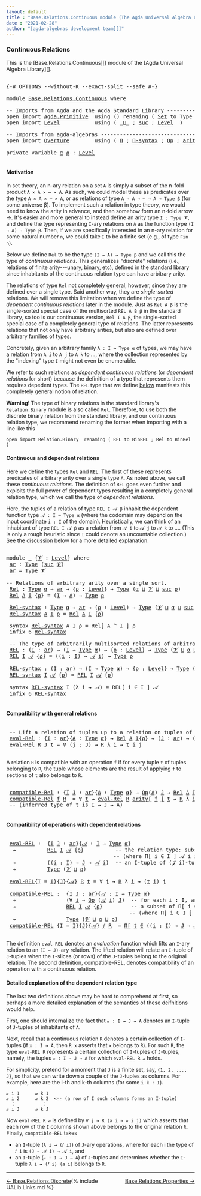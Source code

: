 ```yaml
---
layout: default
title : "Base.Relations.Continuous module (The Agda Universal Algebra Library)"
date : "2021-02-28"
author: "[agda-algebras development team][]"
---
```


### <a id="continuous-relations">Continuous Relations</a>

This is the [Base.Relations.Continuous][] module of the [Agda Universal Algebra Library][].

<pre class="Agda">

<a id="337" class="Symbol">{-#</a> <a id="341" class="Keyword">OPTIONS</a> <a id="349" class="Pragma">--without-K</a> <a id="361" class="Pragma">--exact-split</a> <a id="375" class="Pragma">--safe</a> <a id="382" class="Symbol">#-}</a>

<a id="387" class="Keyword">module</a> <a id="394" href="Base.Relations.Continuous.html" class="Module">Base.Relations.Continuous</a> <a id="420" class="Keyword">where</a>

<a id="427" class="Comment">-- Imports from Agda and the Agda Standard Library -------------------------------</a>
<a id="510" class="Keyword">open</a> <a id="515" class="Keyword">import</a> <a id="522" href="Agda.Primitive.html" class="Module">Agda.Primitive</a>  <a id="538" class="Keyword">using</a> <a id="544" class="Symbol">()</a> <a id="547" class="Keyword">renaming</a> <a id="556" class="Symbol">(</a> <a id="558" href="Agda.Primitive.html#326" class="Primitive">Set</a> <a id="562" class="Symbol">to</a> <a id="565" class="Primitive">Type</a> <a id="570" class="Symbol">)</a>
<a id="572" class="Keyword">open</a> <a id="577" class="Keyword">import</a> <a id="584" href="Level.html" class="Module">Level</a>           <a id="600" class="Keyword">using</a> <a id="606" class="Symbol">(</a> <a id="608" href="Agda.Primitive.html#810" class="Primitive Operator">_⊔_</a> <a id="612" class="Symbol">;</a> <a id="614" href="Agda.Primitive.html#780" class="Primitive">suc</a> <a id="618" class="Symbol">;</a> <a id="620" href="Agda.Primitive.html#597" class="Postulate">Level</a>  <a id="627" class="Symbol">)</a>

<a id="630" class="Comment">-- Imports from agda-algebras ----------------------------------------------------</a>
<a id="713" class="Keyword">open</a> <a id="718" class="Keyword">import</a> <a id="725" href="Overture.html" class="Module">Overture</a>        <a id="741" class="Keyword">using</a> <a id="747" class="Symbol">(</a> <a id="749" href="Overture.Basic.html#5909" class="Function">Π</a> <a id="751" class="Symbol">;</a> <a id="753" href="Overture.Basic.html#5989" class="Function">Π-syntax</a> <a id="762" class="Symbol">;</a> <a id="764" href="Overture.Operations.html#1395" class="Function">Op</a> <a id="767" class="Symbol">;</a> <a id="769" href="Overture.Operations.html#1584" class="Function Operator">arity[_]</a> <a id="778" class="Symbol">)</a>

<a id="781" class="Keyword">private</a> <a id="789" class="Keyword">variable</a> <a id="798" href="Base.Relations.Continuous.html#798" class="Generalizable">α</a> <a id="800" href="Base.Relations.Continuous.html#800" class="Generalizable">ρ</a> <a id="802" class="Symbol">:</a> <a id="804" href="Agda.Primitive.html#597" class="Postulate">Level</a>

</pre>

#### <a id="motivation">Motivation</a>

In set theory, an n-ary relation on a set `A` is simply a subset of the n-fold product `A × A × ⋯ × A`.  As such, we could model these as predicates over the type `A × A × ⋯ × A`, or as relations of type `A → A → ⋯ → A → Type β` (for some universe β).  To implement such a relation in type theory, we would need to know the arity in advance, and then somehow form an n-fold arrow →.  It's easier and more general to instead define an arity type `I : Type 𝓥`, and define the type representing `I`-ary relations on `A` as the function type `(I → A) → Type β`.  Then, if we are specifically interested in an n-ary relation for some natural number `n`, we could take `I` to be a finite set (e.g., of type `Fin n`).

Below we define `Rel` to be the type `(I → A) → Type β` and we call this the type of *continuous relations*.  This generalizes "discrete" relations (i.e., relations of finite arity---unary, binary, etc), defined in the standard library since inhabitants of the continuous relation type can have arbitrary arity.

The relations of type `Rel` not completely general, however, since they are defined over a single type. Said another way, they are *single-sorted* relations. We will remove this limitation when we define the type of *dependent continuous relations* later in the module. Just as `Rel A β` is the single-sorted special case of the multisorted `REL A B β` in the standard library, so too is our continuous version, `Rel I A β`, the single-sorted special case of a completely general type of relations. The latter represents relations that not only have arbitrary arities, but also are defined over arbitrary families of types.

Concretely, given an arbitrary family `A : I → Type α` of types, we may have a relation from `A i` to `A j` to `A k` to …, where the collection represented by the "indexing" type `I` might not even be enumerable.

We refer to such relations as *dependent continuous relations* (or *dependent relations* for short) because the definition of a type that represents them requires depedent types.  The `REL` type that we define [below](Base.Relations.Continuous.html#dependent-relations) manifests this completely general notion of relation.

**Warning**! The type of binary relations in the standard library's `Relation.Binary` module is also called `Rel`.  Therefore, to use both the discrete binary relation from the standard library, and our continuous relation type, we recommend renaming the former when importing with a line like this

`open import Relation.Binary  renaming ( REL to BinREL ; Rel to BinRel )`



#### <a id="continuous-and-dependent-relations">Continuous and dependent relations</a>

Here we define the types `Rel` and `REL`. The first of these represents predicates of arbitrary arity over a single type `A`. As noted above, we call these *continuous relations*.
The definition of `REL` goes even further and exploits the full power of dependent types resulting in a completely general relation type, which we call the type of *dependent relations*.

Here, the tuples of a relation of type `REL I 𝒜 β` inhabit the dependent function type `𝒜 : I → Type α` (where the codomain may depend on the input coordinate `i : I` of the domain). Heuristically, we can think of an inhabitant of type `REL I 𝒜 β` as a relation from `𝒜 i` to `𝒜 j` to `𝒜 k` to …. (This is only a rough heuristic since `I` could denote an uncountable collection.)  See the discussion below for a more detailed explanation.

<pre class="Agda">

<a id="4339" class="Keyword">module</a> <a id="4346" href="Base.Relations.Continuous.html#4346" class="Module">_</a> <a id="4348" class="Symbol">{</a><a id="4349" href="Base.Relations.Continuous.html#4349" class="Bound">𝓥</a> <a id="4351" class="Symbol">:</a> <a id="4353" href="Agda.Primitive.html#597" class="Postulate">Level</a><a id="4358" class="Symbol">}</a> <a id="4360" class="Keyword">where</a>
 <a id="4367" href="Base.Relations.Continuous.html#4367" class="Function">ar</a> <a id="4370" class="Symbol">:</a> <a id="4372" href="Base.Relations.Continuous.html#565" class="Primitive">Type</a> <a id="4377" class="Symbol">(</a><a id="4378" href="Agda.Primitive.html#780" class="Primitive">suc</a> <a id="4382" href="Base.Relations.Continuous.html#4349" class="Bound">𝓥</a><a id="4383" class="Symbol">)</a>
 <a id="4386" href="Base.Relations.Continuous.html#4367" class="Function">ar</a> <a id="4389" class="Symbol">=</a> <a id="4391" href="Base.Relations.Continuous.html#565" class="Primitive">Type</a> <a id="4396" href="Base.Relations.Continuous.html#4349" class="Bound">𝓥</a>

<a id="4399" class="Comment">-- Relations of arbitrary arity over a single sort.</a>
 <a id="4452" href="Base.Relations.Continuous.html#4452" class="Function">Rel</a> <a id="4456" class="Symbol">:</a> <a id="4458" href="Base.Relations.Continuous.html#565" class="Primitive">Type</a> <a id="4463" href="Base.Relations.Continuous.html#798" class="Generalizable">α</a> <a id="4465" class="Symbol">→</a> <a id="4467" href="Base.Relations.Continuous.html#4367" class="Function">ar</a> <a id="4470" class="Symbol">→</a> <a id="4472" class="Symbol">{</a><a id="4473" href="Base.Relations.Continuous.html#4473" class="Bound">ρ</a> <a id="4475" class="Symbol">:</a> <a id="4477" href="Agda.Primitive.html#597" class="Postulate">Level</a><a id="4482" class="Symbol">}</a> <a id="4484" class="Symbol">→</a> <a id="4486" href="Base.Relations.Continuous.html#565" class="Primitive">Type</a> <a id="4491" class="Symbol">(</a><a id="4492" href="Base.Relations.Continuous.html#798" class="Generalizable">α</a> <a id="4494" href="Agda.Primitive.html#810" class="Primitive Operator">⊔</a> <a id="4496" href="Base.Relations.Continuous.html#4349" class="Bound">𝓥</a> <a id="4498" href="Agda.Primitive.html#810" class="Primitive Operator">⊔</a> <a id="4500" href="Agda.Primitive.html#780" class="Primitive">suc</a> <a id="4504" href="Base.Relations.Continuous.html#4473" class="Bound">ρ</a><a id="4505" class="Symbol">)</a>
 <a id="4508" href="Base.Relations.Continuous.html#4452" class="Function">Rel</a> <a id="4512" href="Base.Relations.Continuous.html#4512" class="Bound">A</a> <a id="4514" href="Base.Relations.Continuous.html#4514" class="Bound">I</a> <a id="4516" class="Symbol">{</a><a id="4517" href="Base.Relations.Continuous.html#4517" class="Bound">ρ</a><a id="4518" class="Symbol">}</a> <a id="4520" class="Symbol">=</a> <a id="4522" class="Symbol">(</a><a id="4523" href="Base.Relations.Continuous.html#4514" class="Bound">I</a> <a id="4525" class="Symbol">→</a> <a id="4527" href="Base.Relations.Continuous.html#4512" class="Bound">A</a><a id="4528" class="Symbol">)</a> <a id="4530" class="Symbol">→</a> <a id="4532" href="Base.Relations.Continuous.html#565" class="Primitive">Type</a> <a id="4537" href="Base.Relations.Continuous.html#4517" class="Bound">ρ</a>

 <a id="4541" href="Base.Relations.Continuous.html#4541" class="Function">Rel-syntax</a> <a id="4552" class="Symbol">:</a> <a id="4554" href="Base.Relations.Continuous.html#565" class="Primitive">Type</a> <a id="4559" href="Base.Relations.Continuous.html#798" class="Generalizable">α</a> <a id="4561" class="Symbol">→</a> <a id="4563" href="Base.Relations.Continuous.html#4367" class="Function">ar</a> <a id="4566" class="Symbol">→</a> <a id="4568" class="Symbol">(</a><a id="4569" href="Base.Relations.Continuous.html#4569" class="Bound">ρ</a> <a id="4571" class="Symbol">:</a> <a id="4573" href="Agda.Primitive.html#597" class="Postulate">Level</a><a id="4578" class="Symbol">)</a> <a id="4580" class="Symbol">→</a> <a id="4582" href="Base.Relations.Continuous.html#565" class="Primitive">Type</a> <a id="4587" class="Symbol">(</a><a id="4588" href="Base.Relations.Continuous.html#4349" class="Bound">𝓥</a> <a id="4590" href="Agda.Primitive.html#810" class="Primitive Operator">⊔</a> <a id="4592" href="Base.Relations.Continuous.html#798" class="Generalizable">α</a> <a id="4594" href="Agda.Primitive.html#810" class="Primitive Operator">⊔</a> <a id="4596" href="Agda.Primitive.html#780" class="Primitive">suc</a> <a id="4600" href="Base.Relations.Continuous.html#4569" class="Bound">ρ</a><a id="4601" class="Symbol">)</a>
 <a id="4604" href="Base.Relations.Continuous.html#4541" class="Function">Rel-syntax</a> <a id="4615" href="Base.Relations.Continuous.html#4615" class="Bound">A</a> <a id="4617" href="Base.Relations.Continuous.html#4617" class="Bound">I</a> <a id="4619" href="Base.Relations.Continuous.html#4619" class="Bound">ρ</a> <a id="4621" class="Symbol">=</a> <a id="4623" href="Base.Relations.Continuous.html#4452" class="Function">Rel</a> <a id="4627" href="Base.Relations.Continuous.html#4615" class="Bound">A</a> <a id="4629" href="Base.Relations.Continuous.html#4617" class="Bound">I</a> <a id="4631" class="Symbol">{</a><a id="4632" href="Base.Relations.Continuous.html#4619" class="Bound">ρ</a><a id="4633" class="Symbol">}</a>

 <a id="4637" class="Keyword">syntax</a> <a id="4644" href="Base.Relations.Continuous.html#4541" class="Function">Rel-syntax</a> <a id="4655" class="Bound">A</a> <a id="4657" class="Bound">I</a> <a id="4659" class="Bound">ρ</a> <a id="4661" class="Symbol">=</a> <a id="4663" class="Function">Rel[</a> <a id="4668" class="Bound">A</a> <a id="4670" class="Function">^</a> <a id="4672" class="Bound">I</a> <a id="4674" class="Function">]</a> <a id="4676" class="Bound">ρ</a>
 <a id="4679" class="Keyword">infix</a> <a id="4685" class="Number">6</a> <a id="4687" href="Base.Relations.Continuous.html#4541" class="Function">Rel-syntax</a>

 <a id="4700" class="Comment">-- The type of arbitrarily multisorted relations of arbitrary arity</a>
 <a id="4769" href="Base.Relations.Continuous.html#4769" class="Function">REL</a> <a id="4773" class="Symbol">:</a> <a id="4775" class="Symbol">(</a><a id="4776" href="Base.Relations.Continuous.html#4776" class="Bound">I</a> <a id="4778" class="Symbol">:</a> <a id="4780" href="Base.Relations.Continuous.html#4367" class="Function">ar</a><a id="4782" class="Symbol">)</a> <a id="4784" class="Symbol">→</a> <a id="4786" class="Symbol">(</a><a id="4787" href="Base.Relations.Continuous.html#4776" class="Bound">I</a> <a id="4789" class="Symbol">→</a> <a id="4791" href="Base.Relations.Continuous.html#565" class="Primitive">Type</a> <a id="4796" href="Base.Relations.Continuous.html#798" class="Generalizable">α</a><a id="4797" class="Symbol">)</a> <a id="4799" class="Symbol">→</a> <a id="4801" class="Symbol">{</a><a id="4802" href="Base.Relations.Continuous.html#4802" class="Bound">ρ</a> <a id="4804" class="Symbol">:</a> <a id="4806" href="Agda.Primitive.html#597" class="Postulate">Level</a><a id="4811" class="Symbol">}</a> <a id="4813" class="Symbol">→</a> <a id="4815" href="Base.Relations.Continuous.html#565" class="Primitive">Type</a> <a id="4820" class="Symbol">(</a><a id="4821" href="Base.Relations.Continuous.html#4349" class="Bound">𝓥</a> <a id="4823" href="Agda.Primitive.html#810" class="Primitive Operator">⊔</a> <a id="4825" href="Base.Relations.Continuous.html#798" class="Generalizable">α</a> <a id="4827" href="Agda.Primitive.html#810" class="Primitive Operator">⊔</a> <a id="4829" href="Agda.Primitive.html#780" class="Primitive">suc</a> <a id="4833" href="Base.Relations.Continuous.html#4802" class="Bound">ρ</a><a id="4834" class="Symbol">)</a>
 <a id="4837" href="Base.Relations.Continuous.html#4769" class="Function">REL</a> <a id="4841" href="Base.Relations.Continuous.html#4841" class="Bound">I</a> <a id="4843" href="Base.Relations.Continuous.html#4843" class="Bound">𝒜</a> <a id="4845" class="Symbol">{</a><a id="4846" href="Base.Relations.Continuous.html#4846" class="Bound">ρ</a><a id="4847" class="Symbol">}</a> <a id="4849" class="Symbol">=</a> <a id="4851" class="Symbol">((</a><a id="4853" href="Base.Relations.Continuous.html#4853" class="Bound">i</a> <a id="4855" class="Symbol">:</a> <a id="4857" href="Base.Relations.Continuous.html#4841" class="Bound">I</a><a id="4858" class="Symbol">)</a> <a id="4860" class="Symbol">→</a> <a id="4862" href="Base.Relations.Continuous.html#4843" class="Bound">𝒜</a> <a id="4864" href="Base.Relations.Continuous.html#4853" class="Bound">i</a><a id="4865" class="Symbol">)</a> <a id="4867" class="Symbol">→</a> <a id="4869" href="Base.Relations.Continuous.html#565" class="Primitive">Type</a> <a id="4874" href="Base.Relations.Continuous.html#4846" class="Bound">ρ</a>

 <a id="4878" href="Base.Relations.Continuous.html#4878" class="Function">REL-syntax</a> <a id="4889" class="Symbol">:</a> <a id="4891" class="Symbol">(</a><a id="4892" href="Base.Relations.Continuous.html#4892" class="Bound">I</a> <a id="4894" class="Symbol">:</a> <a id="4896" href="Base.Relations.Continuous.html#4367" class="Function">ar</a><a id="4898" class="Symbol">)</a> <a id="4900" class="Symbol">→</a> <a id="4902" class="Symbol">(</a><a id="4903" href="Base.Relations.Continuous.html#4892" class="Bound">I</a> <a id="4905" class="Symbol">→</a> <a id="4907" href="Base.Relations.Continuous.html#565" class="Primitive">Type</a> <a id="4912" href="Base.Relations.Continuous.html#798" class="Generalizable">α</a><a id="4913" class="Symbol">)</a> <a id="4915" class="Symbol">→</a> <a id="4917" class="Symbol">{</a><a id="4918" href="Base.Relations.Continuous.html#4918" class="Bound">ρ</a> <a id="4920" class="Symbol">:</a> <a id="4922" href="Agda.Primitive.html#597" class="Postulate">Level</a><a id="4927" class="Symbol">}</a> <a id="4929" class="Symbol">→</a> <a id="4931" href="Base.Relations.Continuous.html#565" class="Primitive">Type</a> <a id="4936" class="Symbol">(</a><a id="4937" href="Base.Relations.Continuous.html#4349" class="Bound">𝓥</a> <a id="4939" href="Agda.Primitive.html#810" class="Primitive Operator">⊔</a> <a id="4941" href="Base.Relations.Continuous.html#798" class="Generalizable">α</a> <a id="4943" href="Agda.Primitive.html#810" class="Primitive Operator">⊔</a> <a id="4945" href="Agda.Primitive.html#780" class="Primitive">suc</a> <a id="4949" href="Base.Relations.Continuous.html#4918" class="Bound">ρ</a><a id="4950" class="Symbol">)</a>
 <a id="4953" href="Base.Relations.Continuous.html#4878" class="Function">REL-syntax</a> <a id="4964" href="Base.Relations.Continuous.html#4964" class="Bound">I</a> <a id="4966" href="Base.Relations.Continuous.html#4966" class="Bound">𝒜</a> <a id="4968" class="Symbol">{</a><a id="4969" href="Base.Relations.Continuous.html#4969" class="Bound">ρ</a><a id="4970" class="Symbol">}</a> <a id="4972" class="Symbol">=</a> <a id="4974" href="Base.Relations.Continuous.html#4769" class="Function">REL</a> <a id="4978" href="Base.Relations.Continuous.html#4964" class="Bound">I</a> <a id="4980" href="Base.Relations.Continuous.html#4966" class="Bound">𝒜</a> <a id="4982" class="Symbol">{</a><a id="4983" href="Base.Relations.Continuous.html#4969" class="Bound">ρ</a><a id="4984" class="Symbol">}</a>

 <a id="4988" class="Keyword">syntax</a> <a id="4995" href="Base.Relations.Continuous.html#4878" class="Function">REL-syntax</a> <a id="5006" class="Bound">I</a> <a id="5008" class="Symbol">(λ</a> <a id="5011" class="Bound">i</a> <a id="5013" class="Symbol">→</a> <a id="5015" class="Bound">𝒜</a><a id="5016" class="Symbol">)</a> <a id="5018" class="Symbol">=</a> <a id="5020" class="Function">REL[</a> <a id="5025" class="Bound">i</a> <a id="5027" class="Function">∈</a> <a id="5029" class="Bound">I</a> <a id="5031" class="Function">]</a> <a id="5033" class="Bound">𝒜</a>
 <a id="5036" class="Keyword">infix</a> <a id="5042" class="Number">6</a> <a id="5044" href="Base.Relations.Continuous.html#4878" class="Function">REL-syntax</a>

</pre>

#### <a id="compatibility-with-general-relations">Compatibility with general relations</a>

<pre class="Agda">

 <a id="5175" class="Comment">-- Lift a relation of tuples up to a relation on tuples of tuples.</a>
 <a id="5243" href="Base.Relations.Continuous.html#5243" class="Function">eval-Rel</a> <a id="5252" class="Symbol">:</a> <a id="5254" class="Symbol">{</a><a id="5255" href="Base.Relations.Continuous.html#5255" class="Bound">I</a> <a id="5257" class="Symbol">:</a> <a id="5259" href="Base.Relations.Continuous.html#4367" class="Function">ar</a><a id="5261" class="Symbol">}{</a><a id="5263" href="Base.Relations.Continuous.html#5263" class="Bound">A</a> <a id="5265" class="Symbol">:</a> <a id="5267" href="Base.Relations.Continuous.html#565" class="Primitive">Type</a> <a id="5272" href="Base.Relations.Continuous.html#798" class="Generalizable">α</a><a id="5273" class="Symbol">}</a> <a id="5275" class="Symbol">→</a> <a id="5277" href="Base.Relations.Continuous.html#4452" class="Function">Rel</a> <a id="5281" href="Base.Relations.Continuous.html#5263" class="Bound">A</a> <a id="5283" href="Base.Relations.Continuous.html#5255" class="Bound">I</a><a id="5284" class="Symbol">{</a><a id="5285" href="Base.Relations.Continuous.html#800" class="Generalizable">ρ</a><a id="5286" class="Symbol">}</a> <a id="5288" class="Symbol">→</a> <a id="5290" class="Symbol">(</a><a id="5291" href="Base.Relations.Continuous.html#5291" class="Bound">J</a> <a id="5293" class="Symbol">:</a> <a id="5295" href="Base.Relations.Continuous.html#4367" class="Function">ar</a><a id="5297" class="Symbol">)</a> <a id="5299" class="Symbol">→</a> <a id="5301" class="Symbol">(</a><a id="5302" href="Base.Relations.Continuous.html#5255" class="Bound">I</a> <a id="5304" class="Symbol">→</a> <a id="5306" href="Base.Relations.Continuous.html#5291" class="Bound">J</a> <a id="5308" class="Symbol">→</a> <a id="5310" href="Base.Relations.Continuous.html#5263" class="Bound">A</a><a id="5311" class="Symbol">)</a> <a id="5313" class="Symbol">→</a> <a id="5315" href="Base.Relations.Continuous.html#565" class="Primitive">Type</a> <a id="5320" class="Symbol">(</a><a id="5321" href="Base.Relations.Continuous.html#4349" class="Bound">𝓥</a> <a id="5323" href="Agda.Primitive.html#810" class="Primitive Operator">⊔</a> <a id="5325" href="Base.Relations.Continuous.html#800" class="Generalizable">ρ</a><a id="5326" class="Symbol">)</a>
 <a id="5329" href="Base.Relations.Continuous.html#5243" class="Function">eval-Rel</a> <a id="5338" href="Base.Relations.Continuous.html#5338" class="Bound">R</a> <a id="5340" href="Base.Relations.Continuous.html#5340" class="Bound">J</a> <a id="5342" href="Base.Relations.Continuous.html#5342" class="Bound">t</a> <a id="5344" class="Symbol">=</a> <a id="5346" class="Symbol">∀</a> <a id="5348" class="Symbol">(</a><a id="5349" href="Base.Relations.Continuous.html#5349" class="Bound">j</a> <a id="5351" class="Symbol">:</a> <a id="5353" href="Base.Relations.Continuous.html#5340" class="Bound">J</a><a id="5354" class="Symbol">)</a> <a id="5356" class="Symbol">→</a> <a id="5358" href="Base.Relations.Continuous.html#5338" class="Bound">R</a> <a id="5360" class="Symbol">λ</a> <a id="5362" href="Base.Relations.Continuous.html#5362" class="Bound">i</a> <a id="5364" class="Symbol">→</a> <a id="5366" href="Base.Relations.Continuous.html#5342" class="Bound">t</a> <a id="5368" href="Base.Relations.Continuous.html#5362" class="Bound">i</a> <a id="5370" href="Base.Relations.Continuous.html#5349" class="Bound">j</a>

</pre>

A relation `R` is compatible with an operation `f` if for every tuple `t` of tuples
belonging to `R`, the tuple whose elements are the result of applying `f` to
sections of `t` also belongs to `R`.

<pre class="Agda">

 <a id="5599" href="Base.Relations.Continuous.html#5599" class="Function">compatible-Rel</a> <a id="5614" class="Symbol">:</a> <a id="5616" class="Symbol">{</a><a id="5617" href="Base.Relations.Continuous.html#5617" class="Bound">I</a> <a id="5619" href="Base.Relations.Continuous.html#5619" class="Bound">J</a> <a id="5621" class="Symbol">:</a> <a id="5623" href="Base.Relations.Continuous.html#4367" class="Function">ar</a><a id="5625" class="Symbol">}{</a><a id="5627" href="Base.Relations.Continuous.html#5627" class="Bound">A</a> <a id="5629" class="Symbol">:</a> <a id="5631" href="Base.Relations.Continuous.html#565" class="Primitive">Type</a> <a id="5636" href="Base.Relations.Continuous.html#798" class="Generalizable">α</a><a id="5637" class="Symbol">}</a> <a id="5639" class="Symbol">→</a> <a id="5641" href="Overture.Operations.html#1395" class="Function">Op</a><a id="5643" class="Symbol">(</a><a id="5644" href="Base.Relations.Continuous.html#5627" class="Bound">A</a><a id="5645" class="Symbol">)</a> <a id="5647" href="Base.Relations.Continuous.html#5619" class="Bound">J</a> <a id="5649" class="Symbol">→</a> <a id="5651" href="Base.Relations.Continuous.html#4452" class="Function">Rel</a> <a id="5655" href="Base.Relations.Continuous.html#5627" class="Bound">A</a> <a id="5657" href="Base.Relations.Continuous.html#5617" class="Bound">I</a><a id="5658" class="Symbol">{</a><a id="5659" href="Base.Relations.Continuous.html#800" class="Generalizable">ρ</a><a id="5660" class="Symbol">}</a> <a id="5662" class="Symbol">→</a> <a id="5664" href="Base.Relations.Continuous.html#565" class="Primitive">Type</a> <a id="5669" class="Symbol">(</a><a id="5670" href="Base.Relations.Continuous.html#4349" class="Bound">𝓥</a> <a id="5672" href="Agda.Primitive.html#810" class="Primitive Operator">⊔</a> <a id="5674" href="Base.Relations.Continuous.html#798" class="Generalizable">α</a> <a id="5676" href="Agda.Primitive.html#810" class="Primitive Operator">⊔</a> <a id="5678" href="Base.Relations.Continuous.html#800" class="Generalizable">ρ</a><a id="5679" class="Symbol">)</a>
 <a id="5682" href="Base.Relations.Continuous.html#5599" class="Function">compatible-Rel</a> <a id="5697" href="Base.Relations.Continuous.html#5697" class="Bound">f</a> <a id="5699" href="Base.Relations.Continuous.html#5699" class="Bound">R</a>  <a id="5702" class="Symbol">=</a> <a id="5704" class="Symbol">∀</a> <a id="5706" href="Base.Relations.Continuous.html#5706" class="Bound">t</a> <a id="5708" class="Symbol">→</a> <a id="5710" href="Base.Relations.Continuous.html#5243" class="Function">eval-Rel</a> <a id="5719" href="Base.Relations.Continuous.html#5699" class="Bound">R</a> <a id="5721" href="Overture.Operations.html#1584" class="Function Operator">arity[</a> <a id="5728" href="Base.Relations.Continuous.html#5697" class="Bound">f</a> <a id="5730" href="Overture.Operations.html#1584" class="Function Operator">]</a> <a id="5732" href="Base.Relations.Continuous.html#5706" class="Bound">t</a> <a id="5734" class="Symbol">→</a> <a id="5736" href="Base.Relations.Continuous.html#5699" class="Bound">R</a> <a id="5738" class="Symbol">λ</a> <a id="5740" href="Base.Relations.Continuous.html#5740" class="Bound">i</a> <a id="5742" class="Symbol">→</a> <a id="5744" href="Base.Relations.Continuous.html#5697" class="Bound">f</a> <a id="5746" class="Symbol">(</a><a id="5747" href="Base.Relations.Continuous.html#5706" class="Bound">t</a> <a id="5749" href="Base.Relations.Continuous.html#5740" class="Bound">i</a><a id="5750" class="Symbol">)</a>
 <a id="5753" class="Comment">-- (inferred type of t is I → J → A)</a>

</pre>


#### <a id="compatibility-of-operations-with-dependent-relations">Compatibility of operations with dependent relations</a>

<pre class="Agda">

 <a id="5943" href="Base.Relations.Continuous.html#5943" class="Function">eval-REL</a> <a id="5952" class="Symbol">:</a>  <a id="5955" class="Symbol">{</a><a id="5956" href="Base.Relations.Continuous.html#5956" class="Bound">I</a> <a id="5958" href="Base.Relations.Continuous.html#5958" class="Bound">J</a> <a id="5960" class="Symbol">:</a> <a id="5962" href="Base.Relations.Continuous.html#4367" class="Function">ar</a><a id="5964" class="Symbol">}{</a><a id="5966" href="Base.Relations.Continuous.html#5966" class="Bound">𝒜</a> <a id="5968" class="Symbol">:</a> <a id="5970" href="Base.Relations.Continuous.html#5956" class="Bound">I</a> <a id="5972" class="Symbol">→</a> <a id="5974" href="Base.Relations.Continuous.html#565" class="Primitive">Type</a> <a id="5979" href="Base.Relations.Continuous.html#798" class="Generalizable">α</a><a id="5980" class="Symbol">}</a>
  <a id="5984" class="Symbol">→</a>          <a id="5995" href="Base.Relations.Continuous.html#4769" class="Function">REL</a> <a id="5999" href="Base.Relations.Continuous.html#5956" class="Bound">I</a> <a id="6001" href="Base.Relations.Continuous.html#5966" class="Bound">𝒜</a> <a id="6003" class="Symbol">{</a><a id="6004" href="Base.Relations.Continuous.html#800" class="Generalizable">ρ</a><a id="6005" class="Symbol">}</a>          <a id="6016" class="Comment">-- the relation type: subsets of Π[ i ∈ I ] 𝒜 i</a>
                                  <a id="6098" class="Comment">-- (where Π[ i ∈ I ] 𝒜 i is a type of dependent functions or &quot;tuples&quot;)</a>
  <a id="6171" class="Symbol">→</a>          <a id="6182" class="Symbol">((</a><a id="6184" href="Base.Relations.Continuous.html#6184" class="Bound">i</a> <a id="6186" class="Symbol">:</a> <a id="6188" href="Base.Relations.Continuous.html#5956" class="Bound">I</a><a id="6189" class="Symbol">)</a> <a id="6191" class="Symbol">→</a> <a id="6193" href="Base.Relations.Continuous.html#5958" class="Bound">J</a> <a id="6195" class="Symbol">→</a> <a id="6197" href="Base.Relations.Continuous.html#5966" class="Bound">𝒜</a> <a id="6199" href="Base.Relations.Continuous.html#6184" class="Bound">i</a><a id="6200" class="Symbol">)</a>  <a id="6203" class="Comment">-- an I-tuple of (𝒥 i)-tuples</a>
  <a id="6235" class="Symbol">→</a>          <a id="6246" href="Base.Relations.Continuous.html#565" class="Primitive">Type</a> <a id="6251" class="Symbol">(</a><a id="6252" href="Base.Relations.Continuous.html#4349" class="Bound">𝓥</a> <a id="6254" href="Agda.Primitive.html#810" class="Primitive Operator">⊔</a> <a id="6256" href="Base.Relations.Continuous.html#800" class="Generalizable">ρ</a><a id="6257" class="Symbol">)</a>

 <a id="6261" href="Base.Relations.Continuous.html#5943" class="Function">eval-REL</a><a id="6269" class="Symbol">{</a><a id="6270" class="Argument">I</a> <a id="6272" class="Symbol">=</a> <a id="6274" href="Base.Relations.Continuous.html#6274" class="Bound">I</a><a id="6275" class="Symbol">}{</a><a id="6277" href="Base.Relations.Continuous.html#6277" class="Bound">J</a><a id="6278" class="Symbol">}{</a><a id="6280" href="Base.Relations.Continuous.html#6280" class="Bound">𝒜</a><a id="6281" class="Symbol">}</a> <a id="6283" href="Base.Relations.Continuous.html#6283" class="Bound">R</a> <a id="6285" href="Base.Relations.Continuous.html#6285" class="Bound">t</a> <a id="6287" class="Symbol">=</a> <a id="6289" class="Symbol">∀</a> <a id="6291" href="Base.Relations.Continuous.html#6291" class="Bound">j</a> <a id="6293" class="Symbol">→</a> <a id="6295" href="Base.Relations.Continuous.html#6283" class="Bound">R</a> <a id="6297" class="Symbol">λ</a> <a id="6299" href="Base.Relations.Continuous.html#6299" class="Bound">i</a> <a id="6301" class="Symbol">→</a> <a id="6303" class="Symbol">(</a><a id="6304" href="Base.Relations.Continuous.html#6285" class="Bound">t</a> <a id="6306" href="Base.Relations.Continuous.html#6299" class="Bound">i</a><a id="6307" class="Symbol">)</a> <a id="6309" href="Base.Relations.Continuous.html#6291" class="Bound">j</a>

 <a id="6313" href="Base.Relations.Continuous.html#6313" class="Function">compatible-REL</a> <a id="6328" class="Symbol">:</a>  <a id="6331" class="Symbol">{</a><a id="6332" href="Base.Relations.Continuous.html#6332" class="Bound">I</a> <a id="6334" href="Base.Relations.Continuous.html#6334" class="Bound">J</a> <a id="6336" class="Symbol">:</a> <a id="6338" href="Base.Relations.Continuous.html#4367" class="Function">ar</a><a id="6340" class="Symbol">}{</a><a id="6342" href="Base.Relations.Continuous.html#6342" class="Bound">𝒜</a> <a id="6344" class="Symbol">:</a> <a id="6346" href="Base.Relations.Continuous.html#6332" class="Bound">I</a> <a id="6348" class="Symbol">→</a> <a id="6350" href="Base.Relations.Continuous.html#565" class="Primitive">Type</a> <a id="6355" href="Base.Relations.Continuous.html#798" class="Generalizable">α</a><a id="6356" class="Symbol">}</a>
  <a id="6360" class="Symbol">→</a>                <a id="6377" class="Symbol">(∀</a> <a id="6380" href="Base.Relations.Continuous.html#6380" class="Bound">i</a> <a id="6382" class="Symbol">→</a> <a id="6384" href="Overture.Operations.html#1395" class="Function">Op</a> <a id="6387" class="Symbol">(</a><a id="6388" href="Base.Relations.Continuous.html#6342" class="Bound">𝒜</a> <a id="6390" href="Base.Relations.Continuous.html#6380" class="Bound">i</a><a id="6391" class="Symbol">)</a> <a id="6393" href="Base.Relations.Continuous.html#6334" class="Bound">J</a><a id="6394" class="Symbol">)</a>  <a id="6397" class="Comment">-- for each i : I, an operation of type  Op(𝒜 i){J} = (J → 𝒜 i) → 𝒜 i</a>
  <a id="6469" class="Symbol">→</a>                <a id="6486" href="Base.Relations.Continuous.html#4769" class="Function">REL</a> <a id="6490" href="Base.Relations.Continuous.html#6332" class="Bound">I</a> <a id="6492" href="Base.Relations.Continuous.html#6342" class="Bound">𝒜</a> <a id="6494" class="Symbol">{</a><a id="6495" href="Base.Relations.Continuous.html#800" class="Generalizable">ρ</a><a id="6496" class="Symbol">}</a>         <a id="6506" class="Comment">-- a subset of Π[ i ∈ I ] 𝒜 i</a>
                                       <a id="6575" class="Comment">-- (where Π[ i ∈ I ] 𝒜 i is a type of dependent functions or &quot;tuples&quot;)</a>
  <a id="6648" class="Symbol">→</a>                <a id="6665" href="Base.Relations.Continuous.html#565" class="Primitive">Type</a> <a id="6670" class="Symbol">(</a><a id="6671" href="Base.Relations.Continuous.html#4349" class="Bound">𝓥</a> <a id="6673" href="Agda.Primitive.html#810" class="Primitive Operator">⊔</a> <a id="6675" href="Base.Relations.Continuous.html#798" class="Generalizable">α</a> <a id="6677" href="Agda.Primitive.html#810" class="Primitive Operator">⊔</a> <a id="6679" href="Base.Relations.Continuous.html#800" class="Generalizable">ρ</a><a id="6680" class="Symbol">)</a>
 <a id="6683" href="Base.Relations.Continuous.html#6313" class="Function">compatible-REL</a> <a id="6698" class="Symbol">{</a><a id="6699" class="Argument">I</a> <a id="6701" class="Symbol">=</a> <a id="6703" href="Base.Relations.Continuous.html#6703" class="Bound">I</a><a id="6704" class="Symbol">}{</a><a id="6706" href="Base.Relations.Continuous.html#6706" class="Bound">J</a><a id="6707" class="Symbol">}{</a><a id="6709" href="Base.Relations.Continuous.html#6709" class="Bound">𝒜</a><a id="6710" class="Symbol">}</a> <a id="6712" href="Base.Relations.Continuous.html#6712" class="Bound">𝑓</a> <a id="6714" href="Base.Relations.Continuous.html#6714" class="Bound">R</a>  <a id="6717" class="Symbol">=</a> <a id="6719" href="Overture.Basic.html#5989" class="Function">Π[</a> <a id="6722" href="Base.Relations.Continuous.html#6722" class="Bound">t</a> <a id="6724" href="Overture.Basic.html#5989" class="Function">∈</a> <a id="6726" class="Symbol">((</a><a id="6728" href="Base.Relations.Continuous.html#6728" class="Bound">i</a> <a id="6730" class="Symbol">:</a> <a id="6732" href="Base.Relations.Continuous.html#6703" class="Bound">I</a><a id="6733" class="Symbol">)</a> <a id="6735" class="Symbol">→</a> <a id="6737" href="Base.Relations.Continuous.html#6706" class="Bound">J</a> <a id="6739" class="Symbol">→</a> <a id="6741" href="Base.Relations.Continuous.html#6709" class="Bound">𝒜</a> <a id="6743" href="Base.Relations.Continuous.html#6728" class="Bound">i</a><a id="6744" class="Symbol">)</a> <a id="6746" href="Overture.Basic.html#5989" class="Function">]</a> <a id="6748" href="Base.Relations.Continuous.html#5943" class="Function">eval-REL</a> <a id="6757" href="Base.Relations.Continuous.html#6714" class="Bound">R</a> <a id="6759" href="Base.Relations.Continuous.html#6722" class="Bound">t</a>

</pre>

The definition `eval-REL` denotes an *evaluation* function which lifts an `I`-ary relation to an `(I → J)`-ary relation.
The lifted relation will relate an `I`-tuple of `J`-tuples when the `I`-slices (or rows) of the `J`-tuples belong
to the original relation. The second definition, compatible-REL,  denotes compatibility of an operation with a continuous relation.


#### <a id="detailed-explanation-of-the-dependent-relation-type">Detailed explanation of the dependent relation type</a>

The last two definitions above may be hard to comprehend at first, so perhaps a more detailed explanation of the semantics of these deifnitions would help.

First, one should internalize the fact that `𝒶 : I → J → A` denotes an `I`-tuple of `J`-tuples of inhabitants of `A`.

Next, recall that a continuous relation `R` denotes a certain collection of `I`-tuples (if `x : I → A`, then `R x` asserts that `x` belongs to `R`).
For such `R`, the type `eval-REL R` represents a certain collection of `I`-tuples of `J`-tuples, namely, the tuples `𝒶 : I → J → A` for which `eval-REL R 𝒶` holds.

For simplicity, pretend for a moment that `J` is a finite set, say, `{1, 2, ..., J}`, so that we can write down a couple of the `J`-tuples as columns.
For example, here are the i-th and k-th columns (for some `i k : I`).

```
𝒶 i 1      𝒶 k 1
𝒶 i 2      𝒶 k 2  <-- (a row of I such columns forms an I-tuple)
  ⋮          ⋮
𝒶 i J      𝒶 k J
```

Now `eval-REL R 𝒶` is defined by `∀ j → R (λ i → 𝒶 i j)` which asserts that each row of the `I` columns shown above belongs to the original relation `R`.
Finally, `compatible-REL` takes

*  an `I`-tuple (`λ i → (𝑓 i)`) of `J`-ary operations, where for each i the type of `𝑓 i` is `(J → 𝒜 i) → 𝒜 i`, and
*  an `I`-tuple (`𝒶 : I → J → A`) of `J`-tuples
and determines whether the `I`-tuple `λ i → (𝑓 i) (𝑎 i)` belongs to `R`.

--------------------------------------

<span style="float:left;">[← Base.Relations.Discrete](Base.Relations.Discrete.html)</span>
<span style="float:right;">[Base.Relations.Properties →](Base.Relations.Properties.html)</span>

{% include UALib.Links.md %}

[agda-algebras development team]: https://github.com/ualib/agda-algebras#the-agda-algebras-development-team
